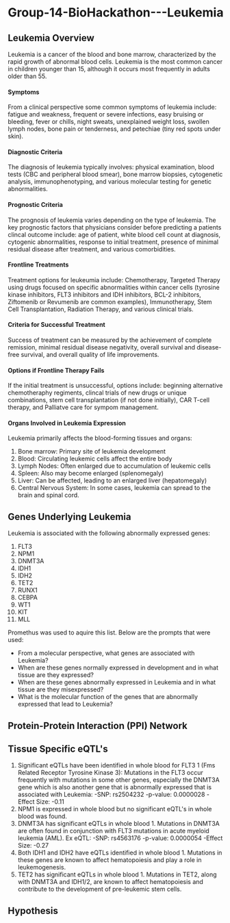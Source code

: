 # Group-14-BioHackathon---Leukemia

## Leukemia Overview
Leukemia is a cancer of the blood and bone marrow, characterized by the rapid growth of abnormal blood cells. Leukemia is the most common cancer in children younger than 15, although it occurs most frequently in adults older than 55. 

#### Symptoms
From a clinical perspective some common symptoms of leukemia include: fatigue and weakness, frequent or severe infections, easy bruising or bleeding, fever or chills, night sweats, unexplained weight loss, swollen lymph nodes, bone pain or tenderness, and petechiae (tiny red spots under skin).

#### Diagnostic Criteria
The diagnosis of leukemia typically involves: physical examination, blood tests (CBC and peripheral blood smear), bone marrow biopsies, cytogenetic analysis, immunophenotyping, and various molecular testing for genetic abnormalities. 

#### Prognostic Criteria
The prognosis of leukemia varies depending on the type of leukemia. The key prognostic factors that physicians consider before predicting a patients clincal outcome include: age of patient, white blood cell count at diagnosis, cytogenic abnormalities, response to initial treatment, presence of minimal residual disease after treatment, and various comorbidities. 

#### Frontline Treatments
Treatment options for leukeumia include: Chemotherapy, Targeted Therapy using drugs focused on specific abnormalities within cancer cells (tyrosine kinase inhibitors, FLT3 inhibitors and IDH inhibitors, BCL-2 inhibitors, Ziftomenib or Revumenib are common examples), Immunotherapy, Stem Cell Transplantation, Radiation Therapy, and various clinical trials. 

#### Criteria for Successful Treatment
Success of treatment can be measured by the achievement of complete remission, minimal residual disease negativity, overall survival and disease-free survival, and overall quality of life improvements. 

#### Options if Frontline Therapy Fails
If the initial treatment is unsuccessful, options include: beginning alternative chemotheraphy regiments, clincal trials of new drugs or unique combinations, stem cell transplantation (if not done initially), CAR T-cell therapy, and Palliatve care for sympom management.

#### Organs Involved in Leukemia Expression
Leukemia primarily affects the blood-forming tissues and organs:
1. Bone marrow: Primary site of leukemia development
2. Blood: Circulating leukemic cells affect the entire body
3. Lymph Nodes: Often enlarged due to accumulation of leukemic cells
4. Spleen: Also may become enlarged (splenomegaly)
5. Liver: Can be affected, leading to an enlarged liver (hepatomegaly)
6. Central Nervous System: In some cases, leukemia can spread to the brain and spinal cord.

## Genes Underlying Leukemia
Leukemia is associated with the following abnormally expressed genes: 
1. FLT3
2. NPM1
3. DNMT3A
4. IDH1
5. IDH2
6. TET2
7. RUNX1
8. CEBPA
9. WT1
10. KIT
11. MLL

Promethus was used to aquire this list. Below are the prompts that were used:
* From a molecular perspective, what genes are associated with Leukemia?
* When are these genes normally expressed in development and in what tissue are they expressed?
* When are these genes abnormally expressed in Leukemia and in what tissue are they misexpressed?
* What is the molecular function of the genes that are abnormally expressed that lead to Leukemia?

## Protein-Protein Interaction (PPI) Network

## Tissue Specific eQTL's
1. Significant eQTLs have been identified in whole blood for FLT3 1 (Fms Related Receptor Tyrosine Kinase 3): Mutations in the FLT3 occur frequently with mutations in some other genes, especially the DNMT3A gene which is also another gene that is abnormally expressed that is associated with Leukemia:
      -SNP: rs2504232
      -p-value: 0.0000028
      -Effect Size: -0.11
2. NPM1 is expressed in whole blood but no significant eQTL's in whole blood was found.
3. DNMT3A has significant eQTLs in whole blood 1. Mutations in DNMT3A are often found in conjunction with FLT3 mutations in acute myeloid leukemia (AML). Ex eQTL:
      -SNP: rs4563176
      -p-value: 0.0000054
      -Effect Size: -0.27
4. Both IDH1 and IDH2 have eQTLs identified in whole blood 1. Mutations in these genes are known to affect hematopoiesis and play a role in leukemogenesis.
5. TET2 has significant eQTLs in whole blood 1. Mutations in TET2, along with DNMT3A and IDH1/2, are known to affect hematopoiesis and contribute to the development of pre-leukemic stem cells.

## Hypothesis
